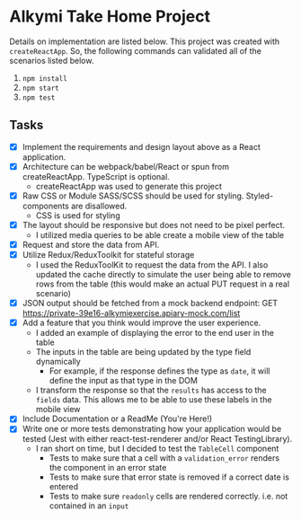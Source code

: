 # Alkymi Take Home Project

Details on implementation are listed below. This project was created with `createReactApp`. So, the following commands can validated all of the scenarios listed below.
1. `npm install`
2. `npm start`
3. `npm test`
## Tasks

- [X] Implement the requirements and design layout above as a React application.
- [X] Architecture can be webpack/babel/React or spun from createReactApp.
TypeScript is optional.
  - createReactApp was used to generate this project
- [X] Raw CSS or Module SASS/SCSS should be used for styling. Styled-components
are disallowed.
  - CSS is used for styling
- [X] The layout should be responsive but does not need to be pixel perfect.
  - I utilized media queries to be able create a mobile view of the table
- [X] Request and store the data from API.
- [X] Utilize Redux/ReduxToolkit for stateful storage
  - I used the ReduxToolKit to request the data from the API. I also updated the cache directly to simulate the user being able to remove rows from the table (this would make an actual PUT request in a real scenario)
- [X] JSON output should be fetched from a mock backend endpoint: GET https://private-39e16-alkymiexercise.apiary-mock.com/list
- [X] Add a feature that you think would improve the user experience.
  - I added an example of displaying the error to the end user in the table
  - The inputs in the table are being updated by the type field dynamically
     - For example, if the response defines the type as `date`, it will define the input as that type in the DOM
  - I transform the response so that the `results` has access to the `fields` data. This allows me to be able to use these labels in the mobile view
- [X] Include Documentation or a ReadMe (You're Here!)
- [X] Write one or more tests demonstrating how your application would be tested (Jest with
either react-test-renderer and/or React TestingLibrary).
  - I ran short on time, but I decided to test the `TableCell` component
    - Tests to make sure that a cell with a `validation_error` renders the component in an error state
    - Tests to make sure that error state is removed if a correct date is entered
    - Tests to make sure `readonly` cells are rendered correctly. i.e. not contained in an `input`
